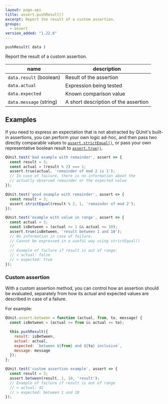 ```yaml
---
layout: page-api
title: assert.pushResult()
excerpt: Report the result of a custom assertion.
groups:
  - assert
version_added: "1.22.0"
---
```


`pushResult( data )`

Report the result of a custom assertion.

| name | description |
|------|-------------|
| `data.result` (boolean) | Result of the assertion |
| `data.actual` | Expression being tested |
| `data.expected` | Known comparison value |
| `data.message` (string) | A short description of the assertion |

## Examples

If you need to express an expectation that is not abstracted by QUnit's built-in assertions, you can perform your own logic ad-hoc, and then pass two directly comparable values to [`assert.strictEqual()`](./strictEqual.md), or pass your own representative boolean result to [`assert.true()`](./true.md).

```js
QUnit.test('bad example with remainder', assert => {
  const result = 3;
  const actual = (result % 2) === 1;
  assert.true(actual, 'remainder of mod 2 is 1');
  // In case of failure, there is no information about the
  // actually observed remainder or the expected value
});

QUnit.test('good example with remainder', assert => {
  const result = 3;
  assert.strictEqual(result % 2, 1, 'remainder of mod 2');
});

QUnit.test('example with value in range', assert => {
  const actual = 3;
  const isBetween = (actual >= 1 && actual <= 10);
  assert.true(isBetween, 'result between 1 and 10');
  // No information in case of failure.
  // Cannot be expressed in a useful way using strictEqual()
  //
  // Example of failure if result is out of range:
  // > actual: false
  // > expected: true
});
```

### Custom assertion

With a custom assertion method, you can control how an assertion should be evaluated, separately from how its actual and expected values are described in case of a failure.

For example:

```js
QUnit.assert.between = function (actual, from, to, message) {
  const isBetween = (actual >= from && actual <= to);

  this.pushResult({
    result: isBetween,
    actual: actual,
    expected: `between ${from} and ${to} inclusive`,
    message: message
  });
};

QUnit.test('custom assertion example', assert => {
  const result = 3;
  assert.between(result, 1, 10, 'result');
  // Example of failure if result is out of range
  // > actual: 42
  // > expected: between 1 and 10
});
```
